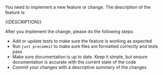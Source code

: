 You need to implement a new feature or change. The description of the feature is:

{{DESCRIPTION}}

After you implement the change, please do the following steps:
- Add or update tests to make sure the feature is working as expected
- Run `just precommit` to make sure files are formatted correctly and tests pass
- Make sure documentation is up to date. Keep it simple, but ensure documentation is accurate with the current state of the code
- Commit your changes with a descriptive summary of the changes
